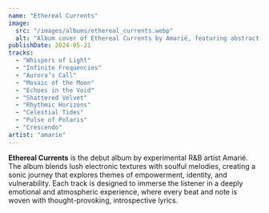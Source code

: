 ```yaml
---
name: "Ethereal Currents"
image:
  src: "/images/albums/ethereal_currents.webp"
  alt: "Album cover of Ethereal Currents by Amarié, featuring abstract, atmospheric visuals with glowing light patterns."
publishDate: 2024-05-21
tracks:
  - "Whispers of Light"
  - "Infinite Frequencies"
  - "Aurora’s Call"
  - "Mosaic of the Moon"
  - "Echoes in the Void"
  - "Shattered Velvet"
  - "Rhythmic Horizons"
  - "Celestial Tides"
  - "Pulse of Polaris"
  - "Crescendo"
artist: "amarie"
---
```


**Ethereal Currents** is the debut album by experimental R&B artist Amarié. The album blends lush electronic textures with soulful melodies, creating a sonic journey that explores themes of empowerment, identity, and vulnerability. Each track is designed to immerse the listener in a deeply emotional and atmospheric experience, where every beat and note is woven with thought-provoking, introspective lyrics.

